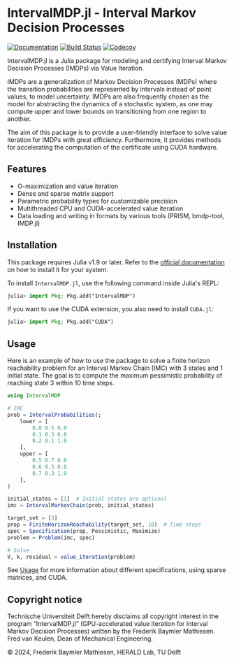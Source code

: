 # IntervalMDP.jl - Interval Markov Decision Processes

[![Documentation](https://img.shields.io/badge/docs-latest-blue.svg)](https://www.baymler.com/IntervalMDP.jl/dev/usage/)
[![Build Status](https://github.com/zinoex/IntervalMDP.jl/actions/workflows/CI.yml/badge.svg?branch=main)](https://github.com/zinoex/IntervalMDP.jl/actions/workflows/CI.yml?query=branch%3Amain)
[![Codecov](https://codecov.io/gh/Zinoex/IntervalMDP.jl/graph/badge.svg?token=K62S0148BK)](https://codecov.io/gh/Zinoex/IntervalMDP.jl)

IntervalMDP.jl is a Julia package for modeling and certifying Interval Markov Decision Processes (IMDPs) via Value Iteration.

IMDPs are a generalization of Markov Decision Processes (MDPs) where the transition probabilities
are represented by intervals instead of point values, to model uncertainty. IMDPs are also frequently
chosen as the model for abstracting the dynamics of a stochastic system, as one may compute upper
and lower bounds on transitioning from one region to another.

The aim of this package is to provide a user-friendly interface to solve value iteration for IMDPs
with great efficiency. Furthermore, it provides methods for accelerating the computation of the
certificate using CUDA hardware. 

## Features
- O-maximization and value iteration
- Dense and sparse matrix support
- Parametric probability types for customizable precision
- Multithreaded CPU and CUDA-accelerated value iteration
- Data loading and writing in formats by various tools (PRISM, bmdp-tool, IMDP.jl)

## Installation

This package requires Julia v1.9 or later. Refer to the [official documentation](https://julialang.org/downloads/) on how to install it for your system.

To install `IntervalMDP.jl`, use the following command inside Julia's REPL:

```julia
julia> import Pkg; Pkg.add("IntervalMDP")
```

If you want to use the CUDA extension, you also need to install `CUDA.jl`:
```julia
julia> import Pkg; Pkg.add("CUDA")
```

## Usage
Here is an example of how to use the package to solve a finite horizon reachability problem for an Interval Markov Chain (IMC) with 3 states and 1 initial state.
The goal is to compute the maximum pessimistic probability of reaching state 3 within 10 time steps.
```julia
using IntervalMDP

# IMC
prob = IntervalProbabilities(;
    lower = [
        0.0 0.5 0.0
        0.1 0.3 0.0
        0.2 0.1 1.0
    ],
    upper = [
        0.5 0.7 0.0
        0.6 0.5 0.0
        0.7 0.3 1.0
    ],
)

initial_states = [1]  # Initial states are optional
imc = IntervalMarkovChain(prob, initial_states)

target_set = [3]
prop = FiniteHorizonReachability(target_set, 10)  # Time steps
spec = Specification(prop, Pessimistic, Maximize)
problem = Problem(imc, spec)

# Solve
V, k, residual = value_iteration(problem)
```

See [Usage](https://www.baymler.com/IntervalMDP.jl/dev/usage/) for more information about different specifications, using sparse matrices, and CUDA.

## Copyright notice
Technische Universiteit Delft hereby disclaims all copyright interest in the program “IntervalMDP.jl” (GPU-accelerated value iteration for Interval Markov Decision Processes) written by the Frederik Baymler Mathiesen. Fred van Keulen, Dean of Mechanical Engineering.

© 2024, Frederik Baymler Mathiesen, HERALD Lab, TU Delft